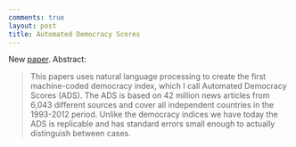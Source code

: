 ```yaml
---
comments: true
layout: post
title: Automated Democracy Scores
---
```


New [paper](http://bibliotecadigital.fgv.br/ojs/index.php/bre/article/view/58160). Abstract:
 
> This papers uses natural language processing to create the first machine-coded democracy index, which I call Automated Democracy Scores (ADS). The ADS is based on 42 million news articles from 6,043 different sources and cover all independent countries in the 1993-2012 period. Unlike the democracy indices we have today the ADS is replicable and has standard errors small enough to actually distinguish between cases.